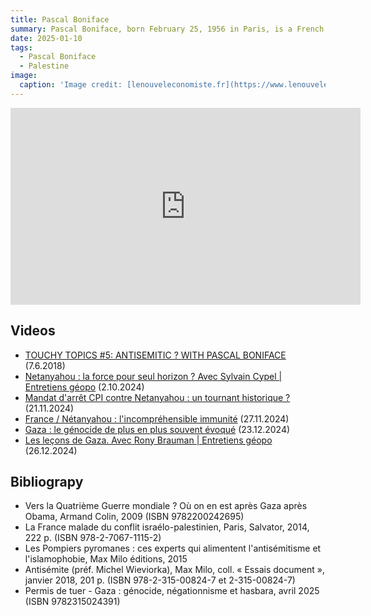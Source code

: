 ```yaml
---
title: Pascal Boniface
summary: Pascal Boniface, born February 25, 1956 in Paris, is a French geopolitologist and founder and director of the Institut de relations internationales et stratégiques (IRIS). 
date: 2025-01-10
tags:
  - Pascal Boniface
  - Palestine
image:
  caption: 'Image credit: [lenouveleconomiste.fr](https://www.lenouveleconomiste.fr/wp-content/uploads/2014/02/Pascal-Boniface.jpg)'
---
```




<iframe width="560" height="315" src="https://www.youtube.com/embed/jHR_mc_KaZU?si=e4xWwdq2BmQz00E1" title="YouTube video player" frameborder="0" allow="accelerometer; autoplay; clipboard-write; encrypted-media; gyroscope; picture-in-picture; web-share" referrerpolicy="strict-origin-when-cross-origin" allowfullscreen></iframe>



## Videos


- [TOUCHY TOPICS #5: ANTISEMITIC ? WITH PASCAL BONIFACE](https://www.youtube.com/watch?v=Xq_3-3PV-74) (7.6.2018)
- [Netanyahou : la force pour seul horizon ? Avec Sylvain Cypel | Entretiens géopo](https://www.youtube.com/watch?v=rhQkwvNxL4Y) (2.10.2024)
- [Mandat d'arrêt CPI contre Netanyahou : un tournant historique ?](https://www.youtube.com/watch?v=a6GiHWqPCg0) (21.11.2024)
- [France / Nétanyahou : l'incompréhensible immunité](https://www.youtube.com/watch?v=5JU9_MW5TN4) (27.11.2024)
- [Gaza : le génocide de plus en plus souvent évoqué](https://www.youtube.com/watch?v=ymozBdtvu2c) (23.12.2024)
- [Les leçons de Gaza. Avec Rony Brauman | Entretiens géopo](https://www.youtube.com/watch?v=GMVc6bEYl-o) (26.12.2024) 



## Bibliograpy 

- Vers la Quatrième Guerre mondiale ? Où on en est après Gaza après Obama, Armand Colin, 2009 (ISBN 9782200242695)
- La France malade du conflit israélo-palestinien, Paris, Salvator, 2014, 222 p. (ISBN 978-2-7067-1115-2)
- Les Pompiers pyromanes : ces experts qui alimentent l'antisémitisme et l'islamophobie, Max Milo éditions, 2015 
- Antisémite (préf. Michel Wieviorka), Max Milo, coll. « Essais document », janvier 2018, 201 p. (ISBN 978-2-315-00824-7 et 2-315-00824-7)
- Permis de tuer - Gaza : génocide, négationnisme et hasbara, avril 2025 (ISBN 9782315024391)